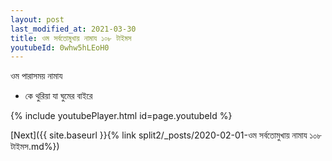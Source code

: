 ```yaml
---
layout: post
last_modified_at: 2021-03-30
title: ওম সর্বতোমুখায় নামায ১০৮ টাইমস
youtubeId: 0whw5hLEoH0
---
```

 
 
 ওম পারাসময় নামায  
 
 -  কে থুরিয়া যা ঘুমের বাইরে 
 
  
 
  
 
 
 
 
 
 


{% include youtubePlayer.html id=page.youtubeId %}
 
[Next]({{ site.baseurl }}{% link  split2/_posts/2020-02-01-ওম সর্বতোমুখায় নামায ১০৮ টাইমস.md%})
 
